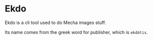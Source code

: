 # Ekdo

Ekdo is a cli tool used to do Mecha images stuff.

Its name comes from the greek word for publisher, which is `ekdótis`.
